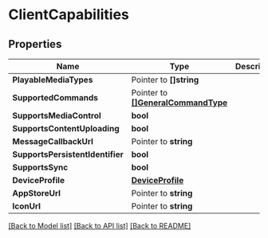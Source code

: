 # ClientCapabilities

## Properties

Name | Type | Description | Notes
------------ | ------------- | ------------- | -------------
**PlayableMediaTypes** | Pointer to **[]string** |  | [optional] 
**SupportedCommands** | Pointer to [**[]GeneralCommandType**](GeneralCommandType.md) |  | [optional] 
**SupportsMediaControl** | **bool** |  | [optional] 
**SupportsContentUploading** | **bool** |  | [optional] 
**MessageCallbackUrl** | Pointer to **string** |  | [optional] 
**SupportsPersistentIdentifier** | **bool** |  | [optional] 
**SupportsSync** | **bool** |  | [optional] 
**DeviceProfile** | [**DeviceProfile**](DeviceProfile.md) |  | [optional] 
**AppStoreUrl** | Pointer to **string** |  | [optional] 
**IconUrl** | Pointer to **string** |  | [optional] 

[[Back to Model list]](../README.md#documentation-for-models) [[Back to API list]](../README.md#documentation-for-api-endpoints) [[Back to README]](../README.md)


